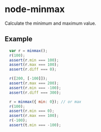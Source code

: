node-minmax
===========

Calculate the minimum and maximum value.

## Example
```javascript
  var r = minmax();
  r(100);
  assert(r.min === 100);
  assert(r.max === 100);
  assert(r.diff === 0);

  r([200, [-100]]);
  assert(r.max === 200);
  assert(r.min === -100);
  assert(r.diff === 300);

  r = minmax({ min: 0}); // or max
  r(100);
  assert(r.min === 0);
  assert(r.max === 100);
  r(-100);
  assert(t.min === -100);
```
